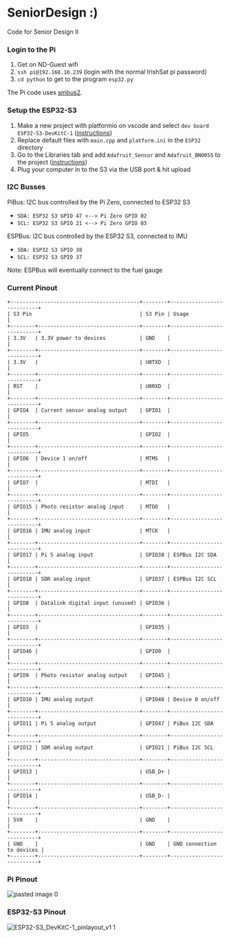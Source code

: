# SeniorDesign :)
Code for Senior Design II

### Login to the Pi
1. Get on ND-Guest wifi
2. `ssh pi@192.168.10.239` (login with the normal IrishSat pi password)
3. `cd python` to get to the program `esp32.py`

The Pi code uses [smbus2](https://pypi.org/project/smbus2/).

### Setup the ESP32-S3
1. Make a new project with platformio on vscode and select `dev board ESP32-S3-DevKitC-1` ([instructions](https://hutscape.com/tutorials/blinky-platformio-esp32s3))
2. Replace default files with `main.cpp` and `platform.ini` in the `ESP32` directory
3. Go to the Libraries tab and add `Adafruit_Sensor` and `Adafruit_BNO055` to the project ([instructions](https://docs.platformio.org/en/latest/librarymanager/dependencies.html))
4. Plug your computer in to the S3 via the USB port & hit upload 

### I2C Busses
PiBus: I2C bus controlled by the Pi Zero, connected to ESP32 S3
* `SDA: ESP32 S3 GPIO 47 <--> Pi Zero GPIO 02`
* `SCL: ESP32 S3 GPIO 21 <--> Pi Zero GPIO 03`

ESPBus: I2C bus controlled by the ESP32 S3, connected to IMU
* `SDA: ESP32 S3 GPIO 38`
* `SCL: ESP32 S3 GPIO 37`

Note: ESPBus will eventually connect to the fuel gauge

### Current Pinout
```
+------------------------------------------+--------+---------------------------+
| S3 Pin                                   | S3 Pin | Usage                     |
+--------+---------------------------------+--------+---------------------------+
| 3.3V   | 3.3V power to devices           | GND    |                           |
+--------+---------------------------------+--------+---------------------------+
| 3.3V   |                                 | U0TXD  |                           |
+--------+---------------------------------+--------+---------------------------+
| RST    |                                 | U0RXD  |                           |
+--------+---------------------------------+--------+---------------------------+
| GPIO4  | Current sensor analog output    | GPIO1  |                           |
+--------+---------------------------------+--------+---------------------------+
| GPIO5                                    | GPIO2  |                           |
+--------+---------------------------------+--------+---------------------------+
| GPIO6  | Device 1 on/off                 | MTMS   |                           |
+--------+---------------------------------+--------+---------------------------+
| GPIO7  |                                 | MTDI   |                           |
+--------+---------------------------------+--------+---------------------------+
| GPIO15 | Photo resistor analog input     | MTDO   |                           |
+--------+---------------------------------+--------+---------------------------+
| GPIO16 | IMU analog input                | MTCK   |                           |
+--------+---------------------------------+--------+---------------------------+
| GPIO17 | Pi 5 analog input               | GPIO38 | ESPBus I2C SDA            |
+--------+---------------------------------+--------+---------------------------+
| GPIO18 | SDR analog input                | GPIO37 | ESPBus I2C SCL            |
+--------+---------------------------------+--------+---------------------------+
| GPIO8  | Datalink digital input (unused) | GPIO36 |                           |
+--------+---------------------------------+--------+---------------------------+
| GPIO3  |                                 | GPIO35 |                           |
+--------+---------------------------------+--------+---------------------------+
| GPIO46 |                                 | GPIO0  |                           |
+--------+---------------------------------+--------+---------------------------+
| GPIO9  | Photo resistor analog output    | GPIO45 |                           |
+--------+---------------------------------+--------+---------------------------+
| GPIO10 | IMU analog output               | GPIO48 | Device 0 on/off           |
+--------+---------------------------------+--------+---------------------------+
| GPIO11 | Pi 5 analog output              | GPIO47 | PiBus I2C SDA             |
+--------+---------------------------------+--------+---------------------------+
| GPIO12 | SDR analog output               | GPIO21 | PiBus I2C SCL             |
+--------+---------------------------------+--------+---------------------------+
| GPIO13 |                                 | USB_D+ |                           |
+--------+---------------------------------+--------+---------------------------+
| GPIO14 |                                 | USB_D- |                           |
+--------+---------------------------------+--------+---------------------------+
| 5V0    |                                 | GND    |                           |
+--------+---------------------------------+--------+---------------------------+
| GND    |                                 | GND    | GND connection to devices |
+--------+---------------------------------+--------+---------------------------+
```

### Pi Pinout
![pasted image 0](https://user-images.githubusercontent.com/65368903/218164949-856f9e2f-7397-4d0b-ae98-d11cedf292d7.png)

### ESP32-S3 Pinout
![ESP32-S3_DevKitC-1_pinlayout_v1 1](https://user-images.githubusercontent.com/65368903/221910972-081a4623-f7eb-41a3-b11f-dafa29ed31ba.jpg)

